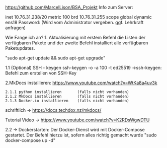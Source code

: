 https://github.com/MarcelLison/BSA_Projekt
Info zum Server:

inet 10.76.31.238/20 metric 100 brd 10.76.31.255 scope global dynamic ens18
Password: (Wird vom Administrator vergeben. ggf. Lehrkraft anfragen)


Wie Fange ich an?
1.
Aktualisierung mit erstem Befehl die Listen der verfügbaren Pakete und der zweite Befehl installiert alle verfügbaren Paketupdates.

"sudo apt-get update && sudo apt-get upgrade"

1.1 (Optional) SSH - keygen
ssh-keygen -o -a 100 -t ed25519
    ->ssh-keygen: Befehl zum erstellen von SSH-Key

2.MkDocs installieren:
    https://www.youtube.com/watch?v=WtKa8a4uv3k

    2.1.1 python installieren       (falls nicht vorhanden)
    2.1.2 MkDocs installieren       (falls nicht vorhanden)
    2.1.3 Docker.io installieren    (falls nicht vorhanden)


schriftlich ->      https://docs.techdox.nz/mkdocs/

Tutorial Video ->   https://www.youtube.com/watch?v=K2RDsWgwDTU


2.2 -> Dockerstarten:
    Der Docker-Dienst wird mit Docker-Compose gestartet.
    Der Befehl hierzu ist, sofern alles richtig gemacht wurde "sudo docker-compose up -d"



